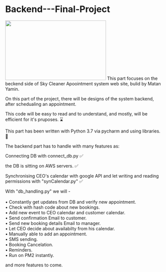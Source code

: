 # Backend---Final-Project
<img src="https://i.ibb.co/WnBBRwt/Sky-cleaner-backend.png" height="190" width="320">
This part focuses on the beckend side of Sky Cleaner Apoointment system web site, bulid by Matan Yamin.

On this part of the project, there will be designs of the system backend, after schedualing an appointment.

This code will be easy to read and to understand, and mostly, will be efficient for it's pruposes. &#8987; <br>

This part has been written with Python 3.7 via pycharm and using libraries. &#128013; <br>

The backend part has to handle with many features as:

Connecting DB with connect_db.py &#9989; <br>

the DB is sitting on AWS servers. &#9989; <br>

Synchronising CEO's calendar with google API and let writing and reading permissions with "synCalendar.py" &#9989; <br>

With "db_handling.py" we will -<br><br>
&#8226; Constantly get updates from DB and verify new appointment.<br>
&#8226; Check with hash code about new bookings.<br>
&#8226; Add new event to CEO calendar and customer calendar.<br>
&#8226; Send confirmation Email to customer.<br>
&#8226; Send new booking details Email to manager.<br>
&#8226; Let CEO decide about availabilty from his calendar.<br>
&#8226; Manually able to add an appointment.<br>
&#8226; SMS sending. <br>
&#8226; Booking Cancelation. <br>
&#8226; Reminders. <br>
&#8226; Run on PM2 instantly. <br>


and more features to come.

